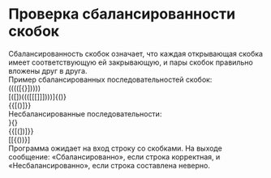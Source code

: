 # Проверка сбалансированности скобок
Сбалансированность скобок означает, что каждая открывающая скобка имеет соответствующую ей закрывающую, и пары скобок правильно вложены друг в друга.  
Пример сбалансированных последовательностей скобок:  
(((([{}]))))  
[([])((([[[]]])))]{()}  
{{[()]}}  
Несбалансированные последовательности:  
}{}  
{{[(])]}}  
[[{())}]  
Программа ожидает на вход строку со скобками. На выходе сообщение: «Сбалансированно», если строка корректная, и «Несбалансированно», если строка составлена неверно.
